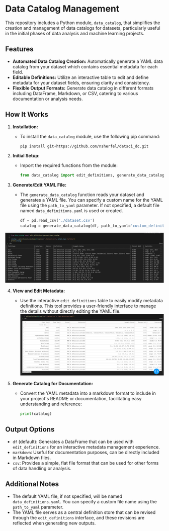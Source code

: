 # Data Catalog Management

This repository includes a Python module, `data_catalog`, that simplifies the creation and management of data catalogs for datasets, particularly useful in the initial phases of data analysis and machine learning projects.

## Features

- **Automated Data Catalog Creation:** Automatically generate a YAML data catalog from your dataset which contains essential metadata for each field.
- **Editable Definitions:** Utilize an interactive table to edit and define metadata for your dataset fields, ensuring clarity and consistency.
- **Flexible Output Formats:** Generate data catalog in different formats including DataFrame, Markdown, or CSV, catering to various documentation or analysis needs.

## How It Works

1. **Installation:**
   - To install the `data_catalog` module, use the following pip command:
     ```bash
     pip install git+https://github.com/nsherfel/datsci_dc.git
     ```

2. **Initial Setup:**
   - Import the required functions from the module:
     ```python
     from data_catalog import edit_definitions, generate_data_catalog
     ```

3. **Generate/Edit YAML File:**
   - The `generate_data_catalog` function reads your dataset and generates a YAML file. You can specify a custom name for the YAML file using the `path_to_yaml` parameter. If not specified, a default file named `data_definitions.yaml` is used or created.
     ```python
     df = pd.read_csv('./dataset.csv')
     catalog = generate_data_catalog(df, path_to_yaml='custom_definitions.yaml', output_type='markdown')
     ```
![Markdown Output Example](/images/markdown_output.png "Markdown Output Example")


4. **View and Edit Metadata:**
   - Use the interactive `edit_definitions` table to easily modify metadata definitions. This tool provides a user-friendly interface to manage the details without directly editing the YAML file.
![Edit Definitions Interface](/images/edit_definitions.png "Edit Definitions Interface")


5. **Generate Catalog for Documentation:**
   - Convert the YAML metadata into a markdown format to include in your project's README or documentation, facilitating easy understanding and reference:
     ```python
     print(catalog)
     ```

## Output Options

- `df` (default): Generates a DataFrame that can be used with `edit_definitions` for an interactive metadata management experience.
- `markdown`: Useful for documentation purposes, can be directly included in Markdown files.
- `csv`: Provides a simple, flat file format that can be used for other forms of data handling or analysis.

## Additional Notes

- The default YAML file, if not specified, will be named `data_definitions.yaml`. You can specify a custom file name using the `path_to_yaml` parameter.
- The YAML file serves as a central definition store that can be revised through the `edit_definitions` interface, and these revisions are reflected when generating new outputs.
